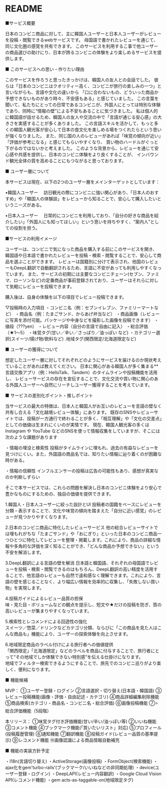 # README

■サービス概要

日本のコンビニ商品に対して、主に韓国人ユーザーと日本人ユーザーがレビューを投稿・閲覧できるwebサービスです。
母国語で書かれたレビューを通じて、同じ文化圏の感覚を共有できます。
このサービスを利用するこ事で他ユーザーの商品選びの助けにり、日本が誇るコンビニの体験をより楽しめるサービスを提供します。

■ このサービスへの思い・作りたい理由

このサービスを作ろうと思ったきっかけは、韓国人の友人との会話でした。
彼らは「日本のコンビニはクオリティー高く、コンビニが旅行の楽しみの一つ」と言いながらも、言語や文化の違いから
「口に合わないもの、どういった商品か予想できないものがあり時々、不安感もある」と感じていました。
この言葉を聞いて、私たちにとっての日常であるコンビニが、外国人にとっては特別な体験であり、同時に“情報の壁”による不安もあることに気づきました。
私は個人的に韓国語が話せるため、韓国人の友人や交流の中で「言語が通じる安心感」の大きさを実感することが多くありました。
この言語スキルを活かして、もっと多くの韓国人観光客が安心して日本の食文化を楽しめる場をつくれたらという思いが強くなりました。
また、同じ国の人のレビューがあれば「味覚の傾向が近い」「評価が参考になる」と感じてもらいやすくなり、
買い物のハードルがぐっと下がるのではないかと考えました。
このような背景から、レビューを通じて安心感や共感を提供し、日本のコンビニ体験をより良くすることが、
インバウンド観光全体の質を高めることにもつながると思っております。

■ ユーザー層について

本サービスは現在、以下の2つのユーザー層をメインターゲットとしています：

•韓国人ユーザー
 訪日観光の際にコンビニに強い関心があり、「日本人のおすすめ」や「韓国人の体験談」をレビューから知ることで、安心して購入したいというニーズがある。

•日本人ユーザー
 日常的にコンビニを利用しており、「自分の好きな商品を紹介したい」「外国人にも知ってほしい」という思いを持ちやすく、“案内人”としての役割を担う。

■サービスの利用イメージ

ユーザーは、コンビニで気になった商品を購入する前にこのサービスを開き、
韓国語や日本語で書かれたレビューを投稿・検索・閲覧することで、安心して商品を選ぶことができます。
レビューは国籍別に分けて表示され、他国のレビューもDeepL翻訳で自動翻訳されるため、言語に不安があっても利用しやすくなっています。
また、サービスの初期には主要なコンビニチェーン(セブン、ファミマ、ローソンなど)の定番商品が事前登録されており、ユーザーはそれらに対して気軽にレビューを投稿できます。

購入後は、自身の体験を以下の項目でレビュー投稿できます。

▽投稿時の入力項目
・コンビニ名（例：セブンイレブン、ファミリーマートなど）
・商品名（例：たまごサンド、からあげ弁当など）
・商品画像（レビューに写真を添付可能。パッケージや中身などを撮影した画像を投稿できます）
・値段（???yen）
・レビュー内容（自分の言語で自由に記入）
・総合評価（★1〜5）
・味覚タグ(甘い／辛い／さっぱり／油っぽい など)
・カテゴリー選択(スイーツ/揚げ物/飲料など)
.地域タグ(関西限定/北海道限定など)

■ ユーザーの獲得について

想定したユーザー層に対してそれぞれどのようにサービスを届けるのか現状考えていることがあれば教えてください。
日本に関心がある韓国人が多く集まる**言語交換アプリ（例：HelloTalk、Tandem）のタイムラインや投稿機能を活用し、
レビューサービスの存在を宣伝することで、文化交流や買い物に関心のある外国人ユーザーへ自然にリーチしユーザー獲得することを考えています。

■ サービスの差別化ポイント・推しポイント

当サービスの最大の特徴は、日本人と韓国人がお互いのレビューを言語の壁なく共有し合える「文化越境レビュー体験」にあります。
既存のSNSやレビューサイトでは、投稿が一方通行で終わることが多く、「相互理解」や「文化の交差点」としての価値は生まれにくいのが実情です。
現在、韓国人観光客の多くはInstagram や YouTube などのSNSを使って情報収集をしていますが、そこには次のような課題があります

・情報の埋没と検索性
投稿がタイムラインに埋もれ、過去の有益なレビューを見つけにくい。また、外国語の商品名では、知りたい情報に辿り着くのが困難な時がある。

・情報の信頼性
インフルエンサーの投稿は広告の可能性もあり、感想が真実なのか判断しずらい

そこで本サービスでは、これらの問題を解決し日本のコンビニ体験をより安心で豊かなものにするための、独自の価値を提供できます。

1.韓国人・日本人ユーザーに絞った設計とUI
投稿者の国籍をベースにレビューを分類・表示することで、文化や味覚の傾向を踏まえた「自分に近い感覚」のレビューが見つかりやすくなります。

2.日本のコンビニ商品に特化したレビューサービス
他の総合レビューサイトでは埋もれがちな「たまごサンド」や「おにぎり」といった日本のコンビニ商品一つひとつに特化してレビューを整理・掲載します。これにより、商品の詳細な情報や多角的な評価を深く知ることができ、「どんな商品か予想できない」という不安を解消します。

3.DeepL翻訳による言語の壁を解消
日本語と韓国語、それぞれの母国語でレビューを投稿・検索・閲覧できるのはもちろん、DeepL翻訳の高い精度を活用することで、他言語のレビューも自然で違和感なく理解できます。これにより、言語の壁を感じることなく、より幅広い情報を効率的に収集し、「失敗しない買い物」を実現します。

4.投稿ガイドによるレビュー品質の担保  
味・見た目・ボリュームなどの観点を提示し、短文や★だけの投稿を防ぎ、質の高いレビューが集まりやすくなっています。

5.検索性とレコメンドによる回遊性の強化  
スイーツ／惣菜／ドリンクなどカテゴリ分類、ならびに「この商品を見た人はこんな商品も」機能により、ユーザーの探索体験を向上させます。

6.地域限定商品のラベル付けによる旅行者への価値提供  
「関西限定」「北海道限定」などのラベルを商品に付与することで、旅行者にとって“その地域でしか体験できない特別感”を伝える仕掛けになります。  
地域でフィルター検索できるようにすることで、旅先でのコンビニ巡りがより楽しく、便利になります。

■ 機能候補

MVP：
①ユーザー登録・ログイン
②言語選択・切り替え(日本語・韓国語)
③レビュー投稿機能(画像・評価・自由記述・カテゴリ)
④商品詳細編集削除機能
⑤商品検索(カテゴリ・商品名・コンビニ名・総合評価)
⑥画像投稿機能
⑦⭐️総合評価機能（5段階）

本リリース：
①味覚タグ付き評価機能(甘い/辛い/油っぽい等)
②いいね機能
③コメント機能
④ブックマーク機能(「買いたいリスト」対応)
⑤プロフィール(投稿履歴管理)
⑥通知機能
⑦翻訳機能
⑧投稿ガイド(レビュー品質の基準提示)
⑨レコメンド機能
⑩画像認識による商品情報自動補充

■ 機能の実装方針予定

・I18n(言語切り替え)
・ActiveStorage(画像投稿)
・FormObject(検索機能)
・ajax化をgem'turbo-rails'(ブックマーク/いいねなどの非同期処理)
・device(ユーザー登録・ログイン)
・DeepLAPI(レビュー内容翻訳)
・Google Cloud Vision API(レコメンド機能)
・gem acts-as-taggable-on(地域限定タグ)